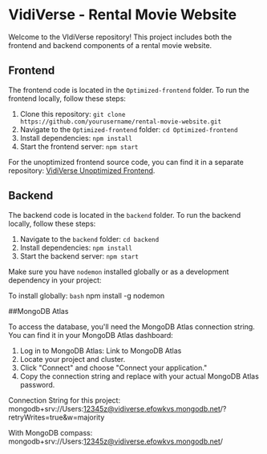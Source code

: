 # VidiVerse - Rental Movie Website

Welcome to the VIdiVerse repository! This project includes both the frontend and backend components of a rental movie website.

## Frontend

The frontend code is located in the `Optimized-frontend` folder. To run the frontend locally, follow these steps:

1. Clone this repository: `git clone https://github.com/yourusername/rental-movie-website.git`
2. Navigate to the `Optimized-frontend` folder: `cd Optimized-frontend`
3. Install dependencies: `npm install`
4. Start the frontend server: `npm start`

For the unoptimized frontend source code, you can find it in a separate repository: [VidiVerse Unoptimized Frontend](https://github.com/ZahraHS7/VidiVerse-frontend.git).

## Backend

The backend code is located in the `backend` folder. To run the backend locally, follow these steps:

1. Navigate to the `backend` folder: `cd backend`
2. Install dependencies: `npm install`
3. Start the backend server: `npm start`

Make sure you have `nodemon` installed globally or as a development dependency in your project:

To install globally:
```bash```
npm install -g nodemon

##MongoDB Atlas

To access the database, you'll need the MongoDB Atlas connection string. You can find it in your MongoDB Atlas dashboard:

1. Log in to MongoDB Atlas: Link to MongoDB Atlas
2. Locate your project and cluster.
3. Click "Connect" and choose "Connect your application."
4. Copy the connection string and replace <password> with your actual MongoDB Atlas password.

Connection String for this project:
mongodb+srv://Users:12345z@vidiverse.efowkvs.mongodb.net/?retryWrites=true&w=majority

With MongoDB compass:
mongodb+srv://Users:12345z@vidiverse.efowkvs.mongodb.net/
